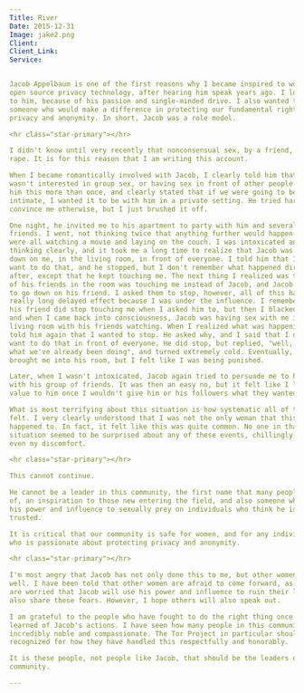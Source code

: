 ```yaml
---
Title: River
Date: 2015-12-31
Image: jake2.png
Client: 
Client_Link: 
Service: 


Jacob Appelbaum is one of the first reasons why I became inspired to work on
open source privacy technology, after hearing him speak years ago. I looked up
to him, because of his passion and single-minded drive. I also wanted to be
someone who would make a difference in protecting our fundamental right to
privacy and anonymity. In short, Jacob was a role model.

<hr class="star-primary"></hr>

I didn't know until very recently that nonconsensual sex, by a friend, is
rape. It is for this reason that I am writing this account.

When I became romantically involved with Jacob, I clearly told him that I
wasn't interested in group sex, or having sex in front of other people. I told
him this more than once, and clearly stated that if we were going to be
intimate, I wanted it to be with him in a private setting. He tried hard to
convince me otherwise, but I just brushed it off.

One night, he invited me to his apartment to party with him and several of his
friends. I went, not thinking twice that anything further would happen. We
were all watching a movie and laying on the couch. I was intoxicated and not
thinking clearly, and it took me a long time to realize that Jacob was going
down on me, in the living room, in front of everyone. I told him that I didn't
want to do that, and he stopped, but I don't remember what happened directly
after, except that he kept touching me. The next thing I realized was that one
of his friends in the room was touching me instead of Jacob, and Jacob told me
to go down on his friend. I asked them to stop, however, all of this had a
really long delayed effect because I was under the influence. I remember that
his friend did stop touching me when I asked him to, but then I blacked out,
and when I came back into consciousness, Jacob was having sex with me in the
living room with his friends watching. When I realized what was happening, I
told him again that I wanted to stop. He asked why, and I said that I didn't
want to do that in front of everyone. He did stop, but replied, "well, that's
what we've already been doing", and turned extremely cold. Eventually, he
brought me into his room, but I felt like I was being punished.

Later, when I wasn't intoxicated, Jacob again tried to persuade me to have sex
with his group of friends. It was then an easy no, but it felt like I lost my
value to him once I wouldn't give him or his followers what they wanted.

What is most terrifying about this situation is how systematic all of this
felt. I very clearly understood that I was not the only woman that this
happened to. In fact, it felt like this was quite common. No one in that
situation seemed to be surprised about any of these events, chillingly, not
even my discomfort.

<hr class="star-primary"></hr>

This cannot continue.

He cannot be a leader in this community, the first name that many people think
of, an inspiration to those new entering the field, and also someone who uses
his power and influence to sexually prey on individuals who think he is
trusted.

It is critical that our community is safe for women, and for any individual
who is passionate about protecting privacy and anonymity.

<hr class="star-primary"></hr>

I'm most angry that Jacob has not only done this to me, but other women as
well. I have been told that other women are afraid to come forward, as they
are worried that Jacob will use his power and influence to ruin their lives. I
also share these fears. However, I hope others will also speak out.

I am grateful to the people who have fought to do the right thing once they
learned of Jacob's actions. I have seen how many people in this community are
incredibly noble and compassionate. The Tor Project in particular should be
recognized for how they have handled this respectfully and honorably.

It is these people, not people like Jacob, that should be the leaders of our
community.

---
```

